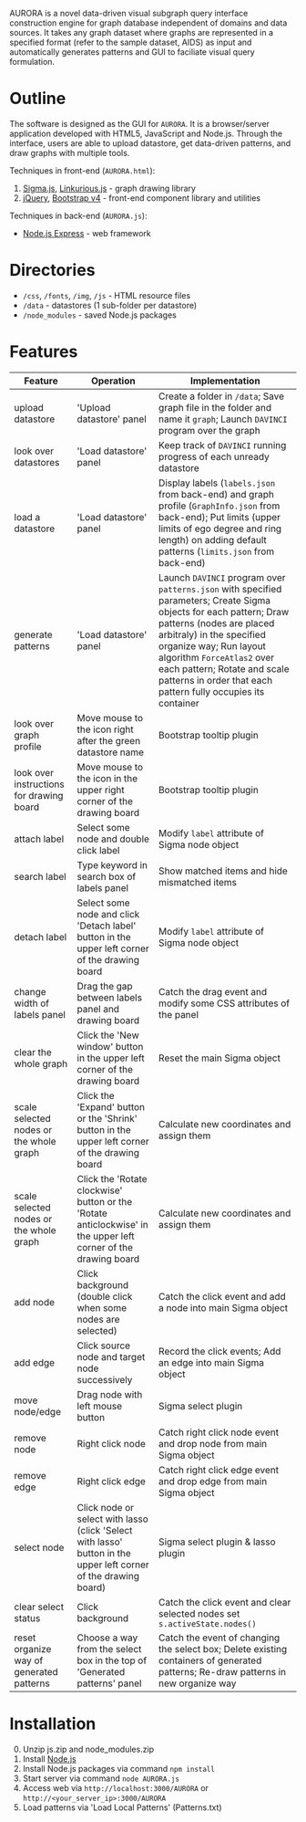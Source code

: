 AURORA is a novel data-driven visual subgraph query interface construction engine for graph database independent of domains and data sources. It takes any graph dataset where graphs are represented in a specified format (refer to the sample dataset, AIDS) as input and automatically generates patterns and GUI to faciliate visual query formulation.




# Outline

The software is designed as the GUI for `AURORA`. It is a browser/server application developed with HTML5, JavaScript and Node.js. Through the interface, users are able to upload datastore, get data-driven patterns, and draw graphs with multiple tools.

Techniques in front-end (`AURORA.html`):

1. [Sigma.js](https://github.com/jacomyal/sigma.js/), [Linkurious.js](https://github.com/Linkurious/linkurious.js) - graph drawing library
2. [jQuery](https://jquery.com), [Bootstrap v4](https://getbootstrap.com) - front-end component library and utilities

Techniques in back-end (`AURORA.js`):

- [Node.js Express](https://expressjs.com) - web framework


# Directories

- `/css`, `/fonts`, `/img`, `/js` - HTML resource files
- `/data` - datastores (1 sub-folder per datastore)
- `/node_modules` - saved Node.js packages


# Features

| Feature | Operation | Implementation |
|---|---|---|
| upload datastore | 'Upload datastore' panel | Create a folder in `/data`; Save graph file in the folder and name it `graph`; Launch `DAVINCI` program over the graph |
| look over datastores | 'Load datastore' panel | Keep track of `DAVINCI` running progress of each unready datastore |
| load a datastore | 'Load datastore' panel | Display labels (`labels.json` from back-end) and graph profile (`GraphInfo.json` from back-end); Put limits (upper limits of ego degree and ring length) on adding default patterns (`limits.json` from back-end) |
| generate patterns | 'Load datastore' panel | Launch `DAVINCI` program over `patterns.json` with specified parameters; Create Sigma objects for each pattern; Draw patterns (nodes are placed arbitraly) in the specified organize way; Run layout algorithm `ForceAtlas2` over each pattern; Rotate and scale patterns in order that each pattern fully occupies its container |
| look over graph profile | Move mouse to the icon right after the green datastore name | Bootstrap tooltip plugin |
| look over instructions for drawing board | Move mouse to the icon in the upper right corner of the drawing board | Bootstrap tooltip plugin |
| attach label | Select some node and double click label | Modify `label` attribute of Sigma node object |
| search label | Type keyword in search box of labels panel | Show matched items and hide mismatched items |
| detach label | Select some node and click 'Detach label' button in the upper left corner of the drawing board | Modify `label` attribute of Sigma node object |
| change width of labels panel | Drag the gap between labels panel and drawing board | Catch the drag event and modify some CSS attributes of the panel |
| clear the whole graph | Click the 'New window' button in the upper left corner of the drawing board | Reset the main Sigma object |
| scale selected nodes or the whole graph | Click the 'Expand' button or the 'Shrink' button in the upper left corner of the drawing board | Calculate new coordinates and assign them |
| scale selected nodes or the whole graph | Click the 'Rotate clockwise' button or the 'Rotate anticlockwise' in the upper left corner of the drawing board | Calculate new coordinates and assign them |
| add node | Click background (double click when some nodes are selected) | Catch the click event and add a node into main Sigma object |
| add edge | Click source node and target node successively | Record the click events; Add an edge into main Sigma object |
| move node/edge | Drag node with left mouse button | Sigma select plugin |
| remove node | Right click node | Catch right click node event and drop node from main Sigma object |
| remove edge | Right click edge | Catch right click edge event and drop edge from main Sigma object |
| select node | Click node or select with lasso (click 'Select with lasso' button in the upper left corner of the drawing board) | Sigma select plugin & lasso plugin |
| clear select status | Click background | Catch the click event and clear selected nodes set `s.activeState.nodes()` |
| reset organize way of generated patterns | Choose a way from the select box in the top of 'Generated patterns' panel | Catch the event of changing the select box; Delete existing containers of generated patterns; Re-draw patterns in new organize way |


# Installation
0. Unzip js.zip and node_modules.zip
1. Install [Node.js](https://nodejs.org/en/)
2. Install Node.js packages via command `npm install`
3. Start server via command `node AURORA.js`
4. Access web via `http://localhost:3000/AURORA` or `http://<your_server_ip>:3000/AURORA`
5. Load patterns via 'Load Local Patterns' (Patterns.txt)


